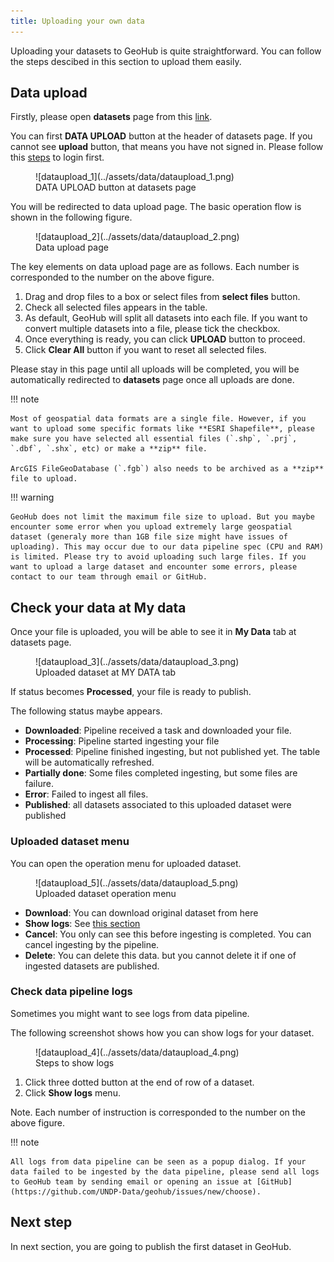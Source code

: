```yaml
---
title: Uploading your own data
---
```


Uploading your datasets to GeoHub is quite straightforward. You can follow the steps descibed in this section to upload them easily.

## Data upload

Firstly, please open **datasets** page from this [link](https://geohub.data.undp.org/data).

You can first **DATA UPLOAD** button at the header of datasets page. If you cannot see **upload** button, that means you have not signed in. Please follow this [steps](../getting-started/signin.md) to login first.

<figure markdown="span">
  ![dataupload_1](../assets/data/dataupload_1.png)
  <figcaption>DATA UPLOAD button at datasets page</figcaption>
</figure>

You will be redirected to data upload page. The basic operation flow is shown in the following figure.

<figure markdown="span">
  ![dataupload_2](../assets/data/dataupload_2.png)
  <figcaption>Data upload page</figcaption>
</figure>

The key elements on data upload page are as follows. Each number is corresponded to the number on the above figure.

1. Drag and drop files to a box or select files from **select files** button.
2. Check all selected files appears in the table.
3. As default, GeoHub will split all datasets into each file. If you want to convert multiple datasets into a file, please tick the checkbox.
4. Once everything is ready, you can click **UPLOAD** button to proceed.
5. Click **Clear All** button if you want to reset all selected files.

Please stay in this page until all uploads will be completed, you will be automatically redirected to **datasets** page once all uploads are done.

!!! note

    Most of geospatial data formats are a single file. However, if you want to upload some specific formats like **ESRI Shapefile**, please make sure you have selected all essential files (`.shp`, `.prj`, `.dbf`, `.shx`, etc) or make a **zip** file.

    ArcGIS FileGeoDatabase (`.fgb`) also needs to be archived as a **zip** file to upload.

!!! warning

    GeoHub does not limit the maximum file size to upload. But you maybe encounter some error when you upload extremely large geospatial dataset (generaly more than 1GB file size might have issues of uploading). This may occur due to our data pipeline spec (CPU and RAM) is limited. Please try to avoid uploading such large files. If you want to upload a large dataset and encounter some errors, please contact to our team through email or GitHub.

## Check your data at My data

Once your file is uploaded, you will be able to see it in **My Data** tab at datasets page.

<figure markdown="span">
  ![dataupload_3](../assets/data/dataupload_3.png)
  <figcaption>Uploaded dataset at MY DATA tab</figcaption>
</figure>

If status becomes **Processed**, your file is ready to publish.

The following status maybe appears.

- **Downloaded**: Pipeline received a task and downloaded your file.
- **Processing**: Pipeline started ingesting your file
- **Processed**: Pipeline finished ingesting, but not published yet. The table will be automatically refreshed.
- **Partially done**: Some files completed ingesting, but some files are failure.
- **Error**: Failed to ingest all files.
- **Published**: all datasets associated to this uploaded dataset were published

### Uploaded dataset menu

You can open the operation menu for uploaded dataset.

<figure markdown="span">
  ![dataupload_5](../assets/data/dataupload_5.png)
  <figcaption>Uploaded dataset operation menu</figcaption>
</figure>

- **Download**: You can download original dataset from here
- **Show logs**: See [this section](#check-data-pipeline-logs)
- **Cancel**: You only can see this before ingesting is completed. You can cancel ingesting by the pipeline.
- **Delete**: You can delete this data. but you cannot delete it if one of ingested datasets are published.

### Check data pipeline logs

Sometimes you might want to see logs from data pipeline.

The following screenshot shows how you can show logs for your dataset.

<figure markdown="span">
  ![dataupload_4](../assets/data/dataupload_4.png)
  <figcaption>Steps to show logs</figcaption>
</figure>

1. Click three dotted button at the end of row of a dataset.
2. Click **Show logs** menu.

Note. Each number of instruction is corresponded to the number on the above figure.

!!! note

    All logs from data pipeline can be seen as a popup dialog. If your data failed to be ingested by the data pipeline, please send all logs to GeoHub team by sending email or opening an issue at [GitHub](https://github.com/UNDP-Data/geohub/issues/new/choose).

## Next step

In next section, you are going to publish the first dataset in GeoHub.
